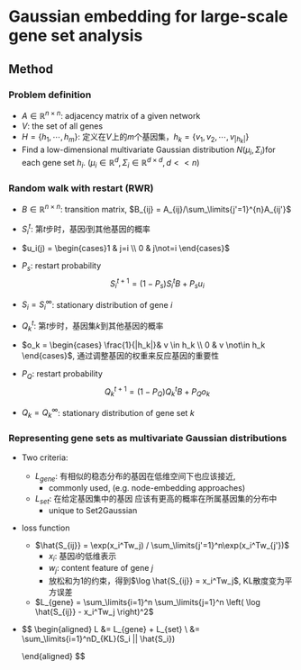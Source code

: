 # Gaussian embedding for large-scale gene set analysis



## Method



### Problem definition

* $A \in \mathbb{R}^{n \times n}$: adjacency matrix of a given network
* $V$: the set of all genes
* $H = \{h_1, \cdots, h_m \}$: 定义在$V$上的$m$个基因集，$h_k = \{v_1, v_2, \cdots, v_{|h_k|} \}$
* Find a low-dimensional multivariate Gaussian distribution $N(\mu_i, \Sigma_i)$for each gene set $h_i$. ($\mu_i \in \mathbb{R}^d, \Sigma_i \in \mathbb{R}^{d \times d}, d<< n$)



### Random walk with restart (RWR)

* $B \in \mathbb{R}^{n \times n}$: transition matrix, $B_{ij} = A_{ij}/\sum_\limits{j'=1}^{n}A_{ij'}$
* $S_i^t$: 第$t$步时，基因$i$到其他基因的概率
* $u_i(j) = \begin{cases}1 & j=i \\ 0 & j\not=i \end{cases}$

* $P_s$: restart probability
  $$
  S_i^{t+1} = (1 - P_s)S_i^tB + P_su_i
  $$

* $S_i= S_i^{\infty}$: stationary distribution of gene $i$

* $Q_k^t$: 第$t$步时，基因集$k$到其他基因的概率

* $o_k = \begin{cases} \frac{1}{|h_k|}& v \in h_k \\ 0 & v \not\in h_k \end{cases}$, 通过调整基因的权重来反应基因的重要性

* $P_{Q}$: restart probability
  $$
  Q_k^{t+1} = (1 - P_Q)Q_k^tB + P_Qo_k
  $$

* $Q_k = Q_k^\infty$: stationary distribution of gene set $k$



### Representing gene sets as multivariate Gaussian distributions

* Two criteria:
  * $L_{gene}$: 有相似的稳态分布的基因在低维空间下也应该接近, 
    * commonly used, (e.g. node-embedding approaches)
  * $L_{set}$: 在给定基因集中的基因 应该有更高的概率在所属基因集的分布中
    * unique to Set2Gaussian

* loss function

  * $\hat{S_{ij}} = \exp(x_i^Tw_j) / \sum_\limits{j'=1}^n\exp(x_i^Tw_{j'})$
    * $x_i$: 基因$i$的低维表示
    * $w_{j}$: content feature of gene $j$
    * 放松和为1的约束，得到$\log \hat{S_{ij}} = x_i^Tw_j$, KL散度变为平方误差
  * $L_{gene} = \sum_\limits{i=1}^n \sum_\limits{j=1}^n \left( \log \hat{S_{ij}} - x_i^Tw_j \right)^2$

* 
  $$
  \begin{aligned}
  L &= L_{gene} + L_{set} \\
    &= \sum_\limits{i=1}^nD_{KL}(S_i || \hat{S_i})
  
  \end{aligned}
  $$
  




























